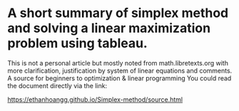 # A short summary of simplex method and solving a linear maximization problem using tableau.
This is not a personal article but mostly noted from math.libretexts.org with more clarification, justification by system of linear equations and comments.
A source for beginners to optimization & linear programming
You could read the document directly via the link:  

https://ethanhoangg.github.io/Simplex-method/source.html
